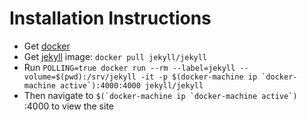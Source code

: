 # Installation Instructions

- Get [docker](https://docs.docker.com/engine/installation/)
- Get [jekyll](https://hub.docker.com/r/jekyll/jekyll/) image: `docker pull jekyll/jekyll`
- Run ``POLLING=true docker run --rm --label=jekyll --volume=$(pwd):/srv/jekyll -it -p $(docker-machine ip `docker-machine active`):4000:4000 jekyll/jekyll``
- Then navigate to ``$(`docker-machine ip `docker-machine active`) ``:4000 to view the site
